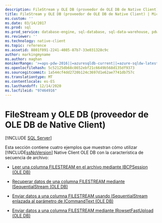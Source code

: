 ```yaml
---
description: FileStream y OLE DB (proveedor de OLE DB de Native Client)
title: FileStream y OLE DB (proveedor de OLE DB de Native Client) | Microsoft Docs
ms.custom: ''
ms.date: 03/14/2017
ms.prod: sql
ms.prod_service: database-engine, sql-database, sql-data-warehouse, pdw
ms.reviewer: ''
ms.technology: native-client
ms.topic: reference
ms.assetid: 8801f091-2241-4085-87b7-33e031328c9c
author: markingmyname
ms.author: maghan
monikerRange: '>=aps-pdw-2016||=azuresqldb-current||=azure-sqldw-latest||>=sql-server-2016||>=sql-server-linux-2017||=azuresqldb-mi-current'
ms.openlocfilehash: 5c52125db68c8652ebf21c6649b568d135df9373
ms.sourcegitcommit: 1a544cf4dd2720b124c3697d1e62ae7741db757c
ms.translationtype: MT
ms.contentlocale: es-ES
ms.lasthandoff: 12/14/2020
ms.locfileid: "97464916"
---
```

# <a name="filestream-and-ole-db-native-client-ole-db-provider"></a>FileStream y OLE DB (proveedor de OLE DB de Native Client)
[!INCLUDE [SQL Server](../../../includes/applies-to-version/sql-asdb-asdbmi-asa-pdw.md)]

  Esta sección contiene cuatro ejemplos que muestran cómo utilizar [!INCLUDE[ssNoVersion](../../../includes/ssnoversion-md.md)] Native Client OLE DB con la característica de secuencia de archivo:  
  
-   [Leer una columna FILESTREAM en el archivo mediante IBCPSession &#40;OLE DB&#41;](../../../relational-databases/native-client-ole-db-how-to/filestream/read-a-filestream-column-to-file-using-ibcpsession-ole-db.md)  
  
-   [Recuperar datos de una columna FILESTREAM mediante ISequentialStream &#40;OLE DB&#41;](../../../relational-databases/native-client-ole-db-how-to/filestream/retrieve-data-from-a-filestream-column-using-isequentialstream-ole-db.md)  
  
-   [Enviar datos a una columna FILESTREAM usando ISequentialStream enlazada al parámetro de ICommandText &#40;OLE DB&#41;](../../../relational-databases/native-client-ole-db-how-to/filestream/send-data-to-filestream-isequentialstream-bound-to-icommandtext.md)  
  
-   [Enviar datos a una columna FILESTREAM mediante IRowsetFastUpload &#40;OLE DB&#41;](../../../relational-databases/native-client-ole-db-how-to/filestream/send-data-to-a-filestream-column-using-irowsetfastupload-ole-db.md)  
  
  
